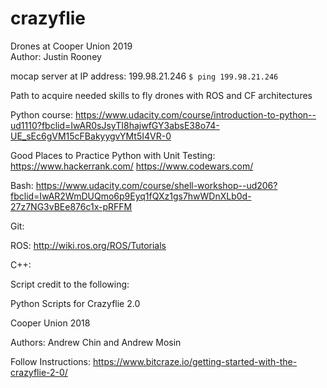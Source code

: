 # crazyflie

Drones at Cooper Union 2019  
Author: Justin Rooney

mocap server at IP address: 199.98.21.246
`$ ping 199.98.21.246`

Path to acquire needed skills to fly drones with ROS and CF architectures

Python course:
https://www.udacity.com/course/introduction-to-python--ud1110?fbclid=IwAR0sJsyTI8hajwfGY3absE38o74-UE_sEc6gVM15cFBakyygvYMt5I4VR-0

Good Places to Practice Python with Unit Testing:
https://www.hackerrank.com/
https://www.codewars.com/

Bash:
https://www.udacity.com/course/shell-workshop--ud206?fbclid=IwAR2WmDUQmo6p9Eyq1fQXz1gs7hwWDnXLb0d-27z7NG3vBEe876c1x-pRFFM

Git:

ROS:
http://wiki.ros.org/ROS/Tutorials

C++:


Script credit to the following:

Python Scripts for Crazyflie 2.0

Cooper Union 2018

Authors: Andrew Chin and Andrew Mosin

Follow Instructions: https://www.bitcraze.io/getting-started-with-the-crazyflie-2-0/
